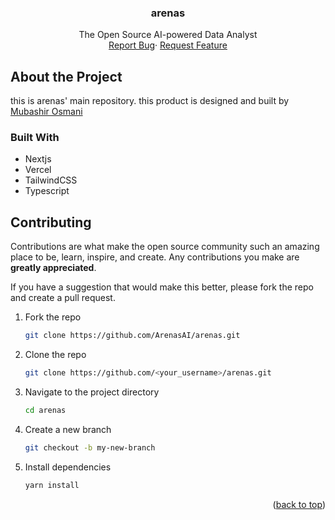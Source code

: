 <h3 align="center">arenas</h3>
    <p align="center">
        The Open Source AI-powered Data Analyst
    <br />
        <a href="https://github.com/ArenasAI/arenas/issues">Report Bug</a>·
        <a href="https://github.com/ArenasAI/arenas/issues">Request Feature</a>
    </p>

## About the Project

this is arenas' main repository. this product is designed and built by [Mubashir Osmani](https://github.com/mubashir1osmani)

### Built With

- Nextjs
- Vercel
- TailwindCSS
- Typescript

## Contributing

Contributions are what make the open source community such an amazing place to be, learn, inspire, and create. Any contributions you make are **greatly appreciated**.

If you have a suggestion that would make this better, please fork the repo and create a pull request.

1. Fork the repo
    ```sh
    git clone https://github.com/ArenasAI/arenas.git
    ```

2. Clone the repo
    ```sh
    git clone https://github.com/<your_username>/arenas.git
    ```

3. Navigate to the project directory
   ```sh
   cd arenas
   ```
4. Create a new branch
   ```sh
   git checkout -b my-new-branch
   ```
5. Install dependencies
   ```sh
   yarn install
   ```

<p align="right">(<a href="#readme-top">back to top</a>)</p>
